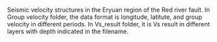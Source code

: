 Seismic velocity structures in the Eryuan region of the Red river fault.
In Group velocity folder, the data format is longitude, latitute, and group velocity in different periods.
In Vs_result folder, it is Vs result in different layers with depth indicated in the filename.
